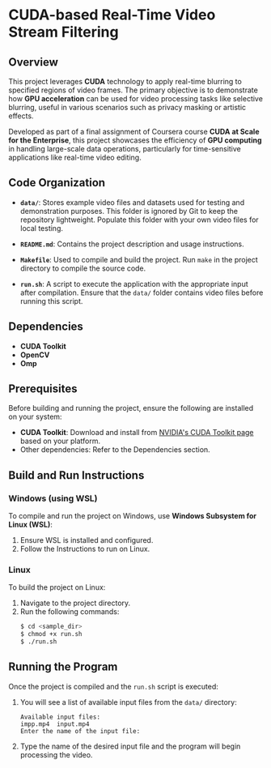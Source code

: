 # CUDA-based Real-Time Video Stream Filtering

## Overview

This project leverages **CUDA** technology to apply real-time blurring to specified regions of video frames. The primary objective is to demonstrate how **GPU acceleration** can be used for video processing tasks like selective blurring, useful in various scenarios such as privacy masking or artistic effects.

Developed as part of a final assignment of Coursera course **CUDA at Scale for the Enterprise**, this project showcases the efficiency of **GPU computing** in handling large-scale data operations, particularly for time-sensitive applications like real-time video editing.

## Code Organization

- **`data/`**: Stores example video files and datasets used for testing and demonstration purposes. This folder is ignored by Git to keep the repository lightweight. Populate this folder with your own video files for local testing.

- **`README.md`**: Contains the project description and usage instructions.

- **`Makefile`**: Used to compile and build the project. Run `make` in the project directory to compile the source code.

- **`run.sh`**: A script to execute the application with the appropriate input after compilation. Ensure that the `data/` folder contains video files before running this script.

## Dependencies

- **CUDA Toolkit**
- **OpenCV**
- **Omp**

## Prerequisites

Before building and running the project, ensure the following are installed on your system:

- **CUDA Toolkit**: Download and install from [NVIDIA's CUDA Toolkit page](https://developer.nvidia.com/cuda-toolkit) based on your platform.
- Other dependencies: Refer to the Dependencies section.

## Build and Run Instructions

### Windows (using WSL)

To compile and run the project on Windows, use **Windows Subsystem for Linux (WSL)**:

1. Ensure WSL is installed and configured.
2. Follow the Instructions to run on Linux.

### Linux

To build the project on Linux:

1. Navigate to the project directory.
2. Run the following commands:
   ```bash
   $ cd <sample_dir>
   $ chmod +x run.sh
   $ ./run.sh
   ```

## Running the Program

Once the project is compiled and the `run.sh` script is executed:

1. You will see a list of available input files from the `data/` directory:
   ```
   Available input files:
   impp.mp4  input.mp4
   Enter the name of the input file:
   ```

2. Type the name of the desired input file and the program will begin processing the video.

